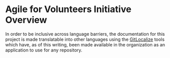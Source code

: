 <!--
 Copyright (C) 2024 Innovate for Vegas Foundation
 
 This file is part of ov-agile-for-volunteers.
 
 ov-agile-for-volunteers is free software: you can redistribute it and/or modify
 it under the terms of the GNU General Public License as published by
 the Free Software Foundation, either version 3 of the License, or
 (at your option) any later version.
 
 ov-agile-for-volunteers is distributed in the hope that it will be useful,
 but WITHOUT ANY WARRANTY; without even the implied warranty of
 MERCHANTABILITY or FITNESS FOR A PARTICULAR PURPOSE.  See the
 GNU General Public License for more details.
 
 You should have received a copy of the GNU General Public License
 along with ov-agile-for-volunteers.  If not, see <https://www.gnu.org/licenses/>.
-->

# Agile for Volunteers Initiative Overview

In order to be inclusive across language barriers, the documentation for this project is made translatable into other languages using the [GitLocalize](https://gitlocalize.com/) tools which have, as of this writing, been made available in the organization as an application to use for any repository.
